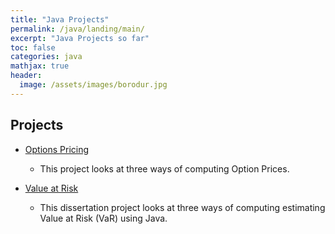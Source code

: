 ```yaml
---
title: "Java Projects"
permalink: /java/landing/main/
excerpt: "Java Projects so far"
toc: false
categories: java
mathjax: true
header:
  image: /assets/images/borodur.jpg
---
```


## Projects


* [Options Pricing](https://adrian.ng/java/options/)

	* This project looks at three ways of computing Option Prices.

* [Value at Risk](https://adrian.ng/java/var/intro/)

	* This dissertation project looks at three ways of computing estimating Value at Risk (VaR) using Java.



